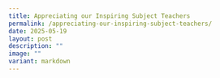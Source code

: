 ```yaml
---
title: Appreciating our Inspiring Subject Teachers
permalink: /appreciating-our-inspiring-subject-teachers/
date: 2025-05-19
layout: post
description: ""
image: ""
variant: markdown
---
```

